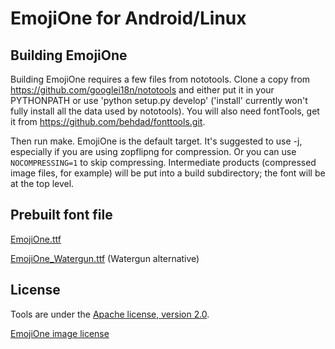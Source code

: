 # EmojiOne for Android/Linux

## Building EmojiOne

Building EmojiOne requires a few files from nototools.  Clone a copy from
https://github.com/googlei18n/nototools and either put it in your PYTHONPATH or
use 'python setup.py develop' ('install' currently won't fully install all the
data used by nototools).  You will also need fontTools, get it from
https://github.com/behdad/fonttools.git.

Then run make.  EmojiOne is the default target.  It's suggested to use -j,
especially if you are using zopflipng for compression.  Or you can use `NOCOMPRESSING=1`
to skip compressing.  Intermediate products (compressed image files, for example)
will be put into a build subdirectory; the font will be at the top level.

## Prebuilt font file
[EmojiOne.ttf](https://github.com/mxalbert1996/emojione-android/raw/master/fonts/EmojiOne.ttf)

[EmojiOne_Watergun.ttf](https://github.com/mxalbert1996/emojione-android/raw/master/fonts/EmojiOne_Watergun.ttf) (Watergun alternative)

## License

Tools are under the [Apache license, version 2.0](./LICENSE).

[EmojiOne image license](https://www.emojione.com/licenses/free)
